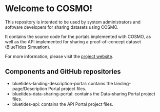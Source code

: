 # Welcome to COSMO!

This repository is intented to be used by system administrators and software developers for sharing datasets using COSMO.

It contains the source code for the portals implemented with COSMO, as well as the API implemented for sharing a proof-of-concept dataset (BlueTides Simuation).

For more information, please visit the [project website](https://www.cmu.edu/psc/aibd/cosmo.html).

## Components and GitHub repositories

* bluetides-landing-description-portal: contains the landing-page/Description Portal project files.
* bluetides-data-sharing-portal: contains the Data-sharing Portal project files.
* bluetides-api: contains the API Portal project files.
